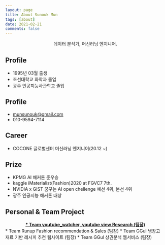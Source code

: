```yaml
---
layout: page
title: About Sunouk Mun
tags: [about]
date: 2021-02-21
comments: false
---
```

    
<center> 데이터 분석가, 머신러닝 엔지니어.</center>

## Profile
* 1995년 03월 출생
* 조선대학교 화학과 졸업
* 광주 인공지능사관학교 졸업

## Profile
* munsunouk@gmail.com
* 010-9594-7114

## Career
* COCONE 글로벌센터 머신러닝 엔지니어(20.12 ~)

## Prize
* KPMG AI 해커톤 준우승
* kaggle iMaterialist(Fashion)2020 at FGVC7 7th.
* NVIDIA x GIST 꿈꾸는 AI open chellenge 예선 4위, 본선 4위
* 광주 인공지능 해커톤 대상

## Personal & Team Project
<center><a href="https://munsunouk.github.io//First_project/"><b>* Team youtube_watcher, youtube view Research (팀장)</b></a></center>
* Team Runup Fashion recommendation & Sales (팀장)
* Team GGul 냉장고 재료 기반 레시피 추천 웹사이트 (팀장)
* Team GGul 상권분석 웹서비스 (팀장)
